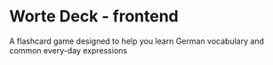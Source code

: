 # Worte Deck - frontend

A flashcard game designed to help you learn German vocabulary and common every-day expressions
